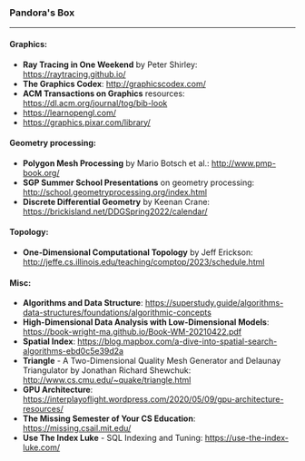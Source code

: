 ### Pandora's Box
---

#### Graphics:
- **Ray Tracing in One Weekend** by Peter Shirley: https://raytracing.github.io/
- **The Graphics Codex**: http://graphicscodex.com/
- **ACM Transactions on Graphics** resources: https://dl.acm.org/journal/tog/bib-look
- https://learnopengl.com/
- https://graphics.pixar.com/library/

#### Geometry processing:
- **Polygon Mesh Processing** by Mario Botsch et al.: http://www.pmp-book.org/
- **SGP Summer School Presentations** on geometry processing: http://school.geometryprocessing.org/index.html
- **Discrete Differential Geometry** by Keenan Crane: https://brickisland.net/DDGSpring2022/calendar/

#### Topology:
- **One-Dimensional Computational Topology** by Jeff Erickson: http://jeffe.cs.illinois.edu/teaching/comptop/2023/schedule.html

#### Misc:
- **Algorithms and Data Structure**: https://superstudy.guide/algorithms-data-structures/foundations/algorithmic-concepts
- **High-Dimensional Data Analysis with Low-Dimensional Models**: https://book-wright-ma.github.io/Book-WM-20210422.pdf
- **Spatial Index**: https://blog.mapbox.com/a-dive-into-spatial-search-algorithms-ebd0c5e39d2a
- **Triangle** - A Two-Dimensional Quality Mesh Generator and Delaunay Triangulator by Jonathan Richard Shewchuk: http://www.cs.cmu.edu/~quake/triangle.html
- **GPU Architecture**: https://interplayoflight.wordpress.com/2020/05/09/gpu-architecture-resources/
- **The Missing Semester of Your CS Education**: https://missing.csail.mit.edu/
- **Use The Index Luke** - SQL Indexing and Tuning: https://use-the-index-luke.com/
